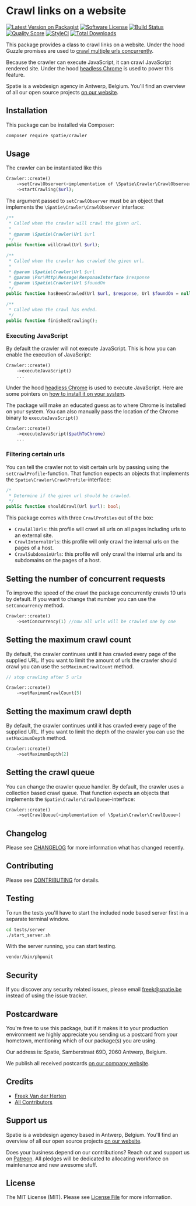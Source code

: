# Crawl links on a website

[![Latest Version on Packagist](https://img.shields.io/packagist/v/spatie/crawler.svg?style=flat-square)](https://packagist.org/packages/spatie/crawler)
[![Software License](https://img.shields.io/badge/license-MIT-brightgreen.svg?style=flat-square)](LICENSE.md)
[![Build Status](https://img.shields.io/travis/spatie/crawler/master.svg?style=flat-square)](https://travis-ci.org/spatie/crawler)
[![Quality Score](https://img.shields.io/scrutinizer/g/spatie/crawler.svg?style=flat-square)](https://scrutinizer-ci.com/g/spatie/crawler)
[![StyleCI](https://styleci.io/repos/45406338/shield)](https://styleci.io/repos/45406338)
[![Total Downloads](https://img.shields.io/packagist/dt/spatie/crawler.svg?style=flat-square)](https://packagist.org/packages/spatie/crawler)

This package provides a class to crawl links on a website. Under the hood Guzzle promises are used to [crawl multiple urls concurrently](http://docs.guzzlephp.org/en/latest/quickstart.html?highlight=pool#concurrent-requests).

Because the crawler can execute JavaScript, it can crawl JavaScript rendered site. Under the hood [headless Chrome](https://github.com/spatie/browsershot) is used to power this feature.

Spatie is a webdesign agency in Antwerp, Belgium. You'll find an overview of all our open source projects [on our website](https://spatie.be/opensource).

## Installation

This package can be installed via Composer:

``` bash
composer require spatie/crawler
```

## Usage

The crawler can be instantiated like this

```php
Crawler::create()
    ->setCrawlObserver(<implementation of \Spatie\Crawler\CrawlObserver>)
    ->startCrawling($url);
```

The argument passed to `setCrawlObserver` must be an object that implements the `\Spatie\Crawler\CrawlObserver` interface:

```php
/**
 * Called when the crawler will crawl the given url.
 *
 * @param \Spatie\Crawler\Url $url
 */
public function willCrawl(Url $url);

/**
 * Called when the crawler has crawled the given url.
 *
 * @param \Spatie\Crawler\Url $url
 * @param \Psr\Http\Message\ResponseInterface $response
 * @param \Spatie\Crawler\Url $foundOn
 */
public function hasBeenCrawled(Url $url, $response, Url $foundOn = null);

/**
 * Called when the crawl has ended.
 */
public function finishedCrawling();
``` 

### Executing JavaScript

By default the crawler will not execute JavaScript. This is how you can enable the execution of JavaScript:

```php
Crawler::create()
    ->executeJavaScript()
    ...
```

Under the hood [headless Chrome](https://github.com/spatie/browsershot) is used to execute JavaScript. Here are some pointers on [how to install it on your system](https://github.com/spatie/browsershot#requirements).

The package will make an educated guess as to where Chrome is installed on your system. You can also manually pass the location of the Chrome binary to  `executeJavaScript()`

```php
Crawler::create()
    ->executeJavaScript($pathToChrome)
    ...
```

### Filtering certain urls

You can tell the crawler not to visit certain urls by passing using the `setCrawlProfile`-function. That function expects
an objects that implements the `Spatie\Crawler\CrawlProfile`-interface:

```php
/*
 * Determine if the given url should be crawled.
 */
public function shouldCrawl(Url $url): bool;
```

This package comes with three `CrawlProfiles` out of the box:

- `CrawlAllUrls`: this profile will crawl all urls on all pages including urls to an external site. 
- `CrawlInternalUrls`: this profile will only crawl the internal urls on the pages of a host.
- `CrawlSubdomainUrls`: this profile will only crawl the internal urls and its subdomains on the pages of a host.

## Setting the number of concurrent requests

To improve the speed of the crawl the package concurrently crawls 10 urls by default. If you want to change that number you can use the `setConcurrency` method.

```php
Crawler::create()
    ->setConcurrency(1) //now all urls will be crawled one by one
```

## Setting the maximum crawl count

By default, the crawler continues until it has crawled every page of the supplied URL. If you want to limit the amount of urls the crawler should crawl you can use the `setMaximumCrawlCount` method.

```php
// stop crawling after 5 urls

Crawler::create()
    ->setMaximumCrawlCount(5) 
```

## Setting the maximum crawl depth

By default, the crawler continues until it has crawled every page of the supplied URL. If you want to limit the depth of the crawler you can use the `setMaximumDepth` method.

```php
Crawler::create()
    ->setMaximumDepth(2) 
```

## Setting the crawl queue 

You can change the crawler queue handler. By default, the crawler uses a collection based crawl queue. 
That function expects an objects that implements the `Spatie\Crawler\CrawlQueue`-interface: 

```php
Crawler::create()
    ->setCrawlQueue(<implementation of \Spatie\Crawler\CrawlQueue>) 
```
    
## Changelog

Please see [CHANGELOG](CHANGELOG.md) for more information what has changed recently.

## Contributing

Please see [CONTRIBUTING](CONTRIBUTING.md) for details.

## Testing

To run the tests you'll have to start the included node based server first in a separate terminal window.

```bash
cd tests/server
./start_server.sh
```

With the server running, you can start testing.
```bash
vendor/bin/phpunit
```

## Security

If you discover any security related issues, please email freek@spatie.be instead of using the issue tracker.

## Postcardware

You're free to use this package, but if it makes it to your production environment we highly appreciate you sending us a postcard from your hometown, mentioning which of our package(s) you are using.

Our address is: Spatie, Samberstraat 69D, 2060 Antwerp, Belgium.

We publish all received postcards [on our company website](https://spatie.be/en/opensource/postcards).

## Credits

- [Freek Van der Herten](https://github.com/freekmurze)
- [All Contributors](../../contributors)

## Support us

Spatie is a webdesign agency based in Antwerp, Belgium. You'll find an overview of all our open source projects [on our website](https://spatie.be/opensource).

Does your business depend on our contributions? Reach out and support us on [Patreon](https://www.patreon.com/spatie). 
All pledges will be dedicated to allocating workforce on maintenance and new awesome stuff.

## License

The MIT License (MIT). Please see [License File](LICENSE.md) for more information.
